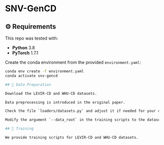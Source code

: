 # SNV-GenCD

## ⚙️ Requirements

This repo was tested with:
- **Python** 3.8  
- **PyTorch** 1.7.1  

Create the conda environment from the provided `environment.yaml`:

```bash
conda env create -f environment.yaml
conda activate snv-gencd

## 💬 Data Preparation

Download the LEVIR-CD and WHU-CD datasets.

Data preprocessing is introduced in the original paper.

Check the file `loaders/datasets.py` and adjust it if needed for your own dataset.

Modify the argument `--data_root` in the training scripts to the dataset path.

## 💬 Training

We provide training scripts for LEVIR-CD and WHU-CD datasets.



